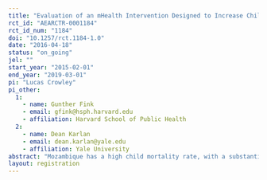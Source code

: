 ```yaml
---
title: "Evaluation of an mHealth Intervention Designed to Increase Child Vaccination Coverage in Mozambique"
rct_id: "AEARCTR-0001184"
rct_id_num: "1184"
doi: "10.1257/rct.1184-1.0"
date: "2016-04-18"
status: "on_going"
jel: ""
start_year: "2015-02-01"
end_year: "2019-03-01"
pi: "Lucas Crowley"
pi_other:
  1:
    - name: Gunther Fink
    - email: gfink@hsph.harvard.edu
    - affiliation: Harvard School of Public Health
  2:
    - name: Dean Karlan
    - email: dean.karlan@yale.edu
    - affiliation: Yale University
abstract: "Mozambique has a high child mortality rate, with a substantial portion of these deaths stemming from vaccine-preventable diseases.  A key issue is the drop-off between the first and subsequent doses of a vaccine.  This evaluation tests a mobile phone-based application introduced to health facility technicians in the Ministry of Health's national Extended Program of Immunization (EPI).  The application is intended to (a) improve the EPI's management of vaccine stock and (b) automatically remind caregivers of upcoming vaccination appointments.  The evaluation examines the impact of the intervention on child vaccination rates and management of the vaccine supply chain."
layout: registration
---
```


